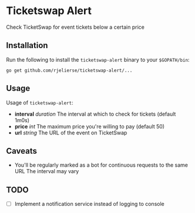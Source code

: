 # Ticketswap Alert

Check TicketSwap for event tickets below a certain price

## Installation

Run the following to install the `ticketswap-alert` binary to your `$GOPATH/bin`:
```
go get github.com/rjelierse/ticketswap-alert/...
```

## Usage

Usage of `ticketswap-alert`:

- **interval** *duration* The interval at which to check for tickets (default 1m0s)
- **price**    *int*      The maximum price you're willing to pay (default 50)
- **url**      *string*   The URL of the event on TicketSwap

## Caveats

* You'll be regularly marked as a bot for continuous requests to the same URL
  The interval may vary

## TODO

* [ ] Implement a notification service instead of logging to console
